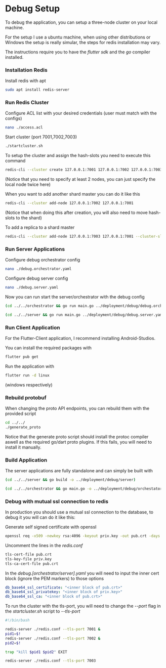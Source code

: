 # Debug Setup

To debug the application, you can setup a three-node cluster on your local machine.

For the setup I use a ubuntu machine, when using other distributions or Windows the setup is really simular, the steps for redis installation may vary.

The instructions require you to have the *flutter sdk* and the *go* compiler installed.

### Installation Redis

Install redis with apt
```bash
sudo apt install redis-server
```

### Run Redis Cluster

Configure ACL list with your desired credentials (user must match with the configs)
```bash
nano ./access.acl
```

Start cluster (port 7001,7002,7003)
```bash
./startcluster.sh
```
To setup the cluster and assign the hash-slots you need to execute this command
```bash
redis-cli --cluster create 127.0.0.1:7001 127.0.0.1:7002 127.0.0.1:7003 --cluster-replicas 0
```
(Notice that you need to specify at least 2 nodes, you can just specify the local node twice here)

When you want to add another shard master you can do it like this
```bash
redis-cli --cluster add-node 127.0.0.1:7002 127.0.0.1:7001
```
(Notice that when doing this after creation, you will also need to move hash-slots to the shard)

To add a replica to a shard master
```bash
redis-cli --cluster add-node 127.0.0.1:7003 127.0.0.1:7001 --cluster-slave
```


### Run Server Applications

Configure debug orchestrator config
```bash
nano ./debug.orchestrator.yaml
```
Configure debug server config
```bash
nano ./debug.server.yaml
```

Now you can run start the server/orchestrator with the debug config
```bash
(cd ../../orchestrator && go run main.go ../deployment/debug/debug.orchestrator.yaml)
```

```bash
(cd ../../server && go run main.go ../deployment/debug/debug.server.yaml)
```

### Run Client Application

For the Flutter-Client application, I recommend installing Android-Studios.

You can install the required packages with
```bash
flutter pub get
```

Run the application with
```bash
flutter run -d linux
```
(windows respectively)


### Rebuild protobuf

When changing the proto API endpoints, you can rebuild them with the provided script

```bash
cd ../../
./generate_proto
```

Notice that the generate proto script should install the protoc compiler aswell as the required go/dart proto plugins. If this fails, you will need to install it manually.

### Build Application

The server applications are fully standalone and can simply be built with
```bash
(cd ../../server && go build -o ../deployment/debug/server)
```
```bash
(cd ../../orchestrator && go main.go -o ../deployment/debug/orchestator)
```

### Debug with mutual ssl connection to redis

In production you should use a mutual ssl connection to the database, to debug it you will can do it like this:

Generate self signed certificate with openssl
```bash
openssl req -x509 -newkey rsa:4096 -keyout priv.key -out pub.crt -days 365
```

Uncomment the lines in the *redis.conf*
```bash
tls-cert-file pub.crt
tls-key-file priv.key
tls-ca-cert-file pub.crt
```

In the *debug.[orchestrator/server].yaml* you will need to input the inner cert block (ignore the PEM markers) to those options
```yaml
db_base64_ssl_certificate: "<inner block of pub.crt>"
db_base64_ssl_privatekey: "<inner block of priv.key>"
db_base64_ssl_ca: "<inner block of pub.crt>"
```

To run the cluster with the tls-port, you will need to change the *--port* flag in the *startcluster.sh* script to *--tls-port*

```bash
#!/bin/bash

redis-server ./redis.conf --tls-port 7001 &
pid1=$!
redis-server ./redis.conf --tls-port 7002 &
pid2=$!

trap "kill $pid1 $pid2" EXIT

redis-server ./redis.conf --tls-port 7003
```

